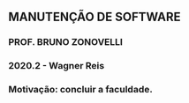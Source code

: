 ## MANUTENÇÃO DE SOFTWARE
### PROF. BRUNO ZONOVELLI
### 2020.2 - Wagner Reis
### Motivação: concluir a faculdade.